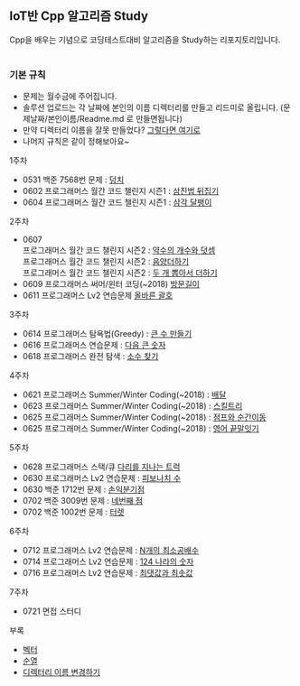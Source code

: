 ## IoT반 Cpp 알고리즘 Study
Cpp을 배우는 기념으로 코딩테스트대비 알고리즘을 Study하는 리포지토리입니다. <br><br>

### 기본 규칙
- 문제는 월수금에 주어집니다.
- 솔루션 업로드는 각 날짜에 본인의 이름 디렉터리를 만들고 리드미로 올립니다. (문제날짜/본인이름/Readme.md  로 만들면됩니다) 
- 만약 디렉터리 이름을 잘못 만들었다? [그렇다면 여기로](https://github.com/jacksimuse/IoT_Study/tree/main/c%2B%2B/%EB%B6%80%EB%A1%9D/%EB%94%94%EB%A0%89%ED%84%B0%EB%A6%AC%EC%9D%B4%EB%A6%84%EB%B3%80%EA%B2%BD%EB%B2%95)
- 나머지 규칙은 같이 정해보아요~

1주차 <br>
- 0531 백준 7568번 문제 : [덩치](https://www.acmicpc.net/problem/7568)
- 0602 프로그래머스 월간 코드 챌린지 시즌1 : [삼진법 뒤집기](https://programmers.co.kr/learn/courses/30/lessons/68935)
- 0604 프로그래머스 월간 코드 챌린지 시즌1 : [삼각 달팽이](https://programmers.co.kr/learn/courses/30/lessons/68645) <br>

2주차
- 0607 <br>
  프로그래머스 월간 코드 챌린지 시즌2 : [약수의 개수와 덧셈](https://programmers.co.kr/learn/courses/30/lessons/77884) <br>
  프로그래머스 월간 코드 챌린지 시즌2 : [음양더하기](https://programmers.co.kr/learn/courses/30/lessons/76501)         <br>
  프로그래머스 월간 코드 챌린지 시즌2 : [두 개 뽑아서 더하기](https://programmers.co.kr/learn/courses/30/lessons/68644) <br>
- 0609 프로그래머스 써머/윈터 코딩(~2018) [방문길이](https://programmers.co.kr/learn/courses/30/lessons/49994) <br>
- 0611 프로그래머스 Lv2 연습문제 [올바른 괄호](https://programmers.co.kr/learn/courses/30/lessons/12911) <br>

3주차
- 0614 프로그래머스 탐욕법(Greedy) : [큰 수 만들기](https://programmers.co.kr/learn/courses/30/lessons/42883) <br>
- 0616 프로그래머스 연습문제 : [다음 큰 숫자](https://programmers.co.kr/learn/courses/30/lessons/12911) <br>
- 0618 프로그래머스 완전 탐색 : [소수 찾기](https://programmers.co.kr/learn/courses/30/lessons/42839) <br>

4주차
- 0621 프로그래머스 Summer/Winter Coding(~2018) : [배달](https://programmers.co.kr/learn/courses/30/lessons/12978) <br>
- 0623 프로그래머스 Summer/Winter Coding(~2018) : [스킬트리](https://programmers.co.kr/learn/courses/30/lessons/49993#fnref1) <br>
- 0625 프로그래머스 Summer/Winter Coding(~2018) : [점프와 순간이동](https://programmers.co.kr/learn/courses/30/lessons/12980) <br>
- 0625 프로그래머스 Summer/Winter Coding(~2018) : [영어 끝말잇기](https://programmers.co.kr/learn/courses/30/lessons/12981) <br>

5주차
- 0628 프로그래머스 스택/큐 [다리를 지나는 트럭](https://programmers.co.kr/learn/courses/30/lessons/42583)
- 0630 프로그래머스 Lv2 연습문제 : [피보나치 수](https://programmers.co.kr/learn/courses/30/lessons/12945?language=cpp) <br>
- 0630 백준 1712번 문제 : [손익분기점](https://www.acmicpc.net/problem/1712) <br>
- 0702 백준 3009번 문제 : [네번째 점](https://www.acmicpc.net/problem/3009)
- 0702 백준 1002번 문제 : [터렛](https://www.acmicpc.net/problem/1002)

6주차
- 0712 프로그래머스 Lv2 연습문제 : [N개의 최소공배수](https://programmers.co.kr/learn/courses/30/lessons/12953)
- 0714 프로그래머스 Lv2 연습문제 : [124 나라의 숫자](https://programmers.co.kr/learn/courses/30/lessons/12899)
- 0716 프로그래머스 Lv2 연습문제 : [최댓값과 최솟값](https://programmers.co.kr/learn/courses/30/lessons/12939)

7주차
- 0721 면접 스터디

부록
- [벡터](https://github.com/jacksimuse/IoT_Study/tree/main/c%2B%2B/%EB%B6%80%EB%A1%9D/%EB%B2%A1%ED%84%B0%EC%A0%95%EB%A6%AC)
- [순열](https://github.com/jacksimuse/IoT_Study/tree/main/c%2B%2B/%EB%B6%80%EB%A1%9D/%EC%88%9C%EC%97%B4%ED%95%A8%EC%88%98)
- [디렉터리 이름 변경하기](https://github.com/jacksimuse/IoT_Study/tree/main/c%2B%2B/%EB%B6%80%EB%A1%9D/%EB%94%94%EB%A0%89%ED%84%B0%EB%A6%AC%EC%9D%B4%EB%A6%84%EB%B3%80%EA%B2%BD%EB%B2%95)
